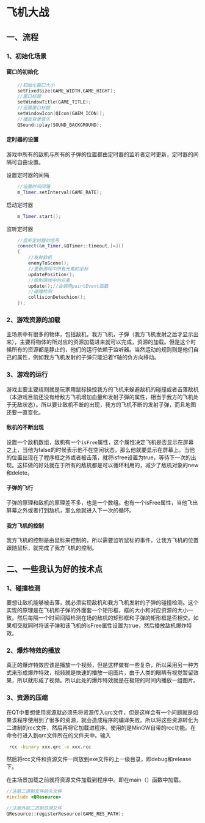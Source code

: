 # 飞机大战

## 一、流程

### 1、初始化场景

#### 窗口的初始化

~~~c++
	//初始化窗口大小
    setFixedSize(GAME_WIDTH,GAME_HIGHT);
    //窗口标题
    setWindowTitle(GAME_TITLE);
    //设置窗口标题
    setWindowIcon(QIcon(GAEM_ICON));
	//播放背景音乐
    QSound::play(SOUND_BACKGROUND);
~~~

#### 定时器的设置

游戏中所有的敌机与所有的子弹的位置都由定时器的监听者定时更新，定时器的间隔可自由设置。

设置定时器的间隔

~~~c++
	//设置时间间隔
    m_Timer.setInterval(GAME_RATE);
~~~

启动定时器

~~~c++
	m_Timer.start();
~~~

监听定时器

~~~C++
	//监听定时器的信号
    connect(&m_Timer,&QTimer::timeout,[=]()
    {
        //发射敌机
        enemyToScene();
        //更新游戏中所有元素的坐标
        updatePosition();
        //绘制游戏中的元素
        update();//会调用paintEvent函数
        //碰撞检测
        collisionDetechion();
    });
~~~

### 2、游戏资源的加载

主场景中有很多的物体，包括敌机，我方飞机，子弹（我方飞机发射之后才显示出来），主要将物体的所对应的资源加载进来就可以完成，资源的加载。但是这个时候所有的资源都是静止的，他们的运行依赖于监听器。当然运动的规则则是他们自己的属性，例如我方飞机发射的子弹只能沿着Y轴的负方向移动。

### 3、游戏的运行

游戏主要主要规则就是玩家用鼠标操控我方的飞机来躲避敌机的碰撞或者击落敌机（本游戏目前还没有给敌方飞机增加血量和发射子弹的属性，相当于我方的飞机处于无敌状态）。所以要让敌机不断的出现，我方的飞机不断的发射子弹，而且地图还要一直变化。

#### 敌机的不断出现

设置一个敌机数组，敌机有一个`isFree`属性，这个属性决定飞机是否显示在屏幕之上，当他为false的时候表示他不在空闲状态，那么他就要显示在屏幕上。当他的位置出现在了程序框之外或者被击落，就将isfree设置为true，等待下一次的出现。这样做的好处就在于所有的敌机都是可以循环利用的，减少了敌机对象的new和delete。

#### 子弹的飞行

子弹的原理和敌机的原理差不多，也是一个数组。也有一个isFree属性，当他飞出屏幕之外或者打到敌机，那么他就进入下一次的循环。

#### 我方飞机的控制

我方飞机的控制是由鼠标来控制的，所以需要监听鼠标的事件，让我方飞机的位置跟随鼠标，就完成了我方飞机的控制。

## 二、一些我认为好的技术点

### 1、碰撞检测

要想让敌机能够被击落，就必须实现敌机和我方飞机发射的子弹的碰撞检测。这个实现的原理是在飞机和子弹的外面套一个矩形框，框的大小和对应资源的大小一致。然后每隔一个时间间隔检测在场的敌机的矩形框和子弹的矩形框是否相交。如果相交就同时将该子弹和该飞机的isFree属性设置为true，然后播放敌机爆炸特效。

### 2、爆炸特效的播放

真正的爆炸特效应该是播放一个视频，但是这样做有一些复杂，所以采用另一种方式来形成爆炸特效，视频就是快速的播放一组图片，由于人类的眼睛有视觉暂留效果，所以就形成了视频。所以此处的爆炸特效就是在极短的时间内播放一组图片。

### 3、资源的压缩

在QT中要想使用资源就必须先将资源传入qrc文件，但是这样会有一个问题就是如果该程序使用到了很多的资源，就会造成程序的编译失败。所以将这些资源转化为二进制的rcc文件，然后再将它加载进程序。使用的是MinGW自带的rcc功能。在命令行进入到qrc文件所在的文件夹中。输入

~~~bash
 rcc -binary xxx.qrc -o xxx.rcc
~~~

然后将rcc文件和资源文件一同放到exe文件的上一级目录，即debug和release下。

在主场景加载之前就将资源文件加载到程序中。即在main（）函数中加载。

~~~c++
//注册二进制文件的头文件
#include <QResource>

//注册外部二进制资源文件
QResource::registerResource(GAME_RES_PATH);
~~~

